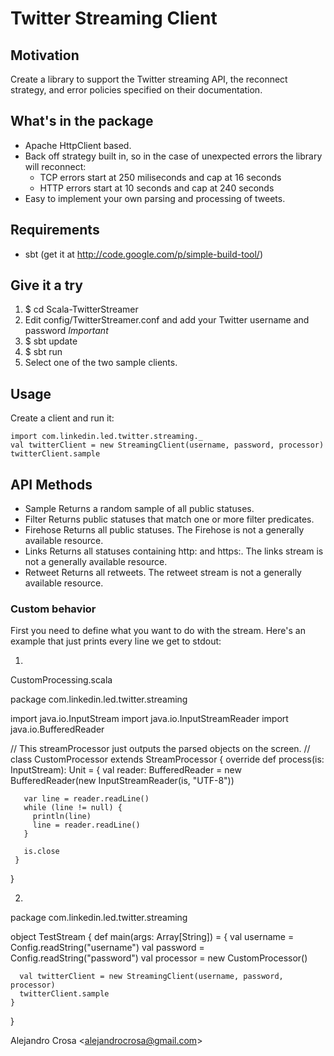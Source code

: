 # Twitter Streaming Client

## Motivation
Create a library to support the Twitter streaming API, the reconnect strategy, and error policies specified on their documentation.

## What's in the package

- Apache HttpClient based.
- Back off strategy built in, so in the case of unexpected errors the library will reconnect:
  - TCP errors start at 250 miliseconds and cap at 16 seconds
  - HTTP errors start at 10 seconds and cap at 240 seconds
- Easy to implement your own parsing and processing of tweets.

## Requirements

- sbt (get it at http://code.google.com/p/simple-build-tool/)

## Give it a try

1. $ cd Scala-TwitterStreamer
2. Edit config/TwitterStreamer.conf and add your Twitter username and password *Important*
3. $ sbt update
4. $ sbt run
5. Select one of the two sample clients.

## Usage

Create a client and run it:

    import com.linkedin.led.twitter.streaming._
    val twitterClient = new StreamingClient(username, password, processor)
    twitterClient.sample

## API Methods
- Sample Returns a random sample of all public statuses.
- Filter Returns public statuses that match one or more filter predicates.
- Firehose Returns all public statuses. The Firehose is not a generally available resource.
- Links Returns all statuses containing http: and https:. The links stream is not a generally available resource.
- Retweet Returns all retweets. The retweet stream is not a generally available resource.

### Custom behavior
First you need to define what you want to do with the stream. Here's an example that just prints every line we get to stdout:

1.
CustomProcessing.scala

   package com.linkedin.led.twitter.streaming
   
   import java.io.InputStream
   import java.io.InputStreamReader
   import java.io.BufferedReader
   
   // This streamProcessor just outputs the parsed objects on the screen.
   //
   class CustomProcessor extends StreamProcessor {
     override def process(is: InputStream): Unit = {
       val reader: BufferedReader = new BufferedReader(new InputStreamReader(is, "UTF-8"))
       
       var line = reader.readLine()
       while (line != null) {
         println(line)
         line = reader.readLine()
       }
       
       is.close
     }
   }

2.
  package com.linkedin.led.twitter.streaming

  object TestStream {
    def main(args: Array[String]) = {
      val username = Config.readString("username")
      val password = Config.readString("password")
      val processor = new CustomProcessor()
  
      val twitterClient = new StreamingClient(username, password, processor)
      twitterClient.sample
    }
  }

Alejandro Crosa <<alejandrocrosa@gmail.com>>
